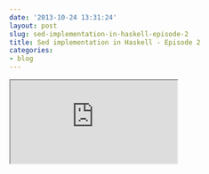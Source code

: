 ```yaml
---
date: '2013-10-24 13:31:24'
layout: post
slug: sed-implementation-in-haskell-episode-2
title: Sed implementation in Haskell - Episode 2
categories:
- blog
---
```


<iframe class="youtube" src="http://www.youtube.com/embed/bMNDBym96mo"></iframe>
